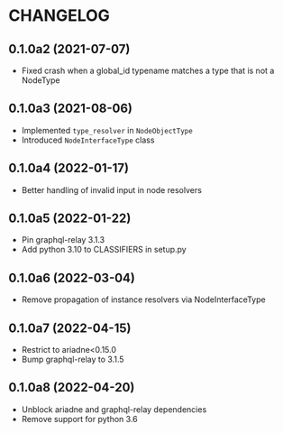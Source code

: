 # CHANGELOG

## 0.1.0a2 (2021-07-07)

- Fixed crash when a global_id typename matches a type that is not a NodeType


## 0.1.0a3 (2021-08-06)

- Implemented `type_resolver` in `NodeObjectType`
- Introduced `NodeInterfaceType` class


## 0.1.0a4 (2022-01-17)

- Better handling of invalid input in node resolvers


## 0.1.0a5 (2022-01-22)

- Pin graphql-relay 3.1.3
- Add python 3.10 to CLASSIFIERS in setup.py


## 0.1.0a6 (2022-03-04)
- Remove propagation of instance resolvers via NodeInterfaceType


## 0.1.0a7 (2022-04-15)
- Restrict to ariadne<0.15.0
- Bump graphql-relay to 3.1.5


## 0.1.0a8 (2022-04-20)
- Unblock ariadne and graphql-relay dependencies
- Remove support for python 3.6
